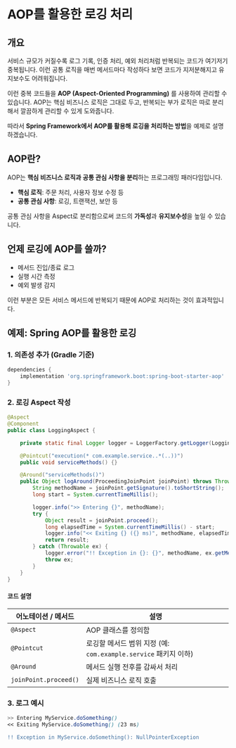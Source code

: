 
# AOP를 활용한 로깅 처리

## 개요
서비스 규모가 커질수록 로그 기록, 인증 처리, 예외 처리처럼 반복되는 코드가 여기저기 중복됩니다.
이런 공통 로직을 매번 메서드마다 작성하다 보면 코드가 지저분해지고 유지보수도 어려워집니다. 

이런 중복 코드들을 **AOP (Aspect-Oriented Programming)** 를 사용하여 관리할 수 있습니다.
AOP는 핵심 비즈니스 로직은 그대로 두고, 반복되는 부가 로직은 따로 분리해서 깔끔하게 관리할 수 있게 도와줍니다.

따라서 **Spring Framework에서 AOP를 활용해 로깅을 처리하는 방법**을 예제로 설명하겠습니다.

## AOP란?

AOP는 **핵심 비즈니스 로직과 공통 관심 사항을 분리**하는 프로그래밍 패러다임입니다.

- **핵심 로직**: 주문 처리, 사용자 정보 수정 등  
- **공통 관심 사항**: 로깅, 트랜잭션, 보안 등

공통 관심 사항을 Aspect로 분리함으로써 코드의 **가독성**과 **유지보수성**을 높일 수 있습니다.


## 언제 로깅에 AOP를 쓸까?

- 메서드 진입/종료 로그
- 실행 시간 측정
- 예외 발생 감지

이런 부분은 모든 서비스 메서드에 반복되기 때문에 AOP로 처리하는 것이 효과적입니다.


## 예제: Spring AOP를 활용한 로깅

### 1. 의존성 추가 (Gradle 기준)

```groovy
dependencies {
    implementation 'org.springframework.boot:spring-boot-starter-aop'
}
```

### 2. 로깅 Aspect 작성
```java
@Aspect
@Component
public class LoggingAspect {

    private static final Logger logger = LoggerFactory.getLogger(LoggingAspect.class);

    @Pointcut("execution(* com.example.service..*(..))")
    public void serviceMethods() {}

    @Around("serviceMethods()")
    public Object logAround(ProceedingJoinPoint joinPoint) throws Throwable {
        String methodName = joinPoint.getSignature().toShortString();
        long start = System.currentTimeMillis();

        logger.info(">> Entering {}", methodName);
        try {
            Object result = joinPoint.proceed();
            long elapsedTime = System.currentTimeMillis() - start;
            logger.info("<< Exiting {} ({} ms)", methodName, elapsedTime);
            return result;
        } catch (Throwable ex) {
            logger.error("!! Exception in {}: {}", methodName, ex.getMessage());
            throw ex;
        }
    }
}
```
#### 코드 설명

| 어노테이션 / 메서드          | 설명 |
|------------------------------|------|
| `@Aspect`                    | AOP 클래스를 정의함 |
| `@Pointcut`                  | 로깅할 메서드 범위 지정 (예: `com.example.service` 패키지 이하) |
| `@Around`                    | 메서드 실행 전후를 감싸서 처리 |
| `joinPoint.proceed()`       | 실제 비즈니스 로직 호출 |


### 3. 로그 예시
```scss
>> Entering MyService.doSomething()
<< Exiting MyService.doSomething() (23 ms)
```
```diff
!! Exception in MyService.doSomething(): NullPointerException
```

